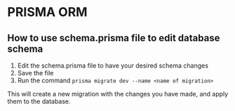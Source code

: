 # PRISMA ORM

## How to use schema.prisma file to edit database schema

1. Edit the schema.prisma file to have your desired schema changes
2. Save the file
3. Run the command `prisma migrate dev --name <name of migration>`

This will create a new migration with the changes you have made, and apply them to the database.
